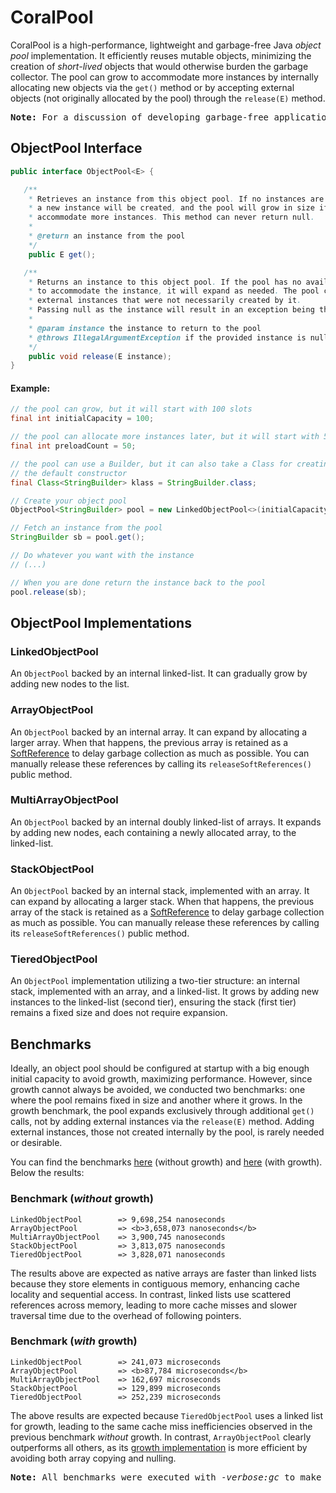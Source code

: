 # CoralPool

CoralPool is a high-performance, lightweight and garbage-free Java _object pool_ implementation. It efficiently reuses mutable objects, minimizing the creation of _short-lived_ objects that would otherwise burden the garbage collector. The pool can grow to accommodate more instances by internally allocating new objects via the `get()` method or by accepting external objects (not originally allocated by the pool) through the `release(E)` method.

<pre>
<b>Note:</b> For a discussion of developing garbage-free applications you should refer to <a href="https://youtu.be/bhzv6lJtuOs">this video</a>
</pre>

## ObjectPool Interface
```java
public interface ObjectPool<E> {

   /**
    * Retrieves an instance from this object pool. If no instances are currently available,
    * a new instance will be created, and the pool will grow in size if necessary to 
    * accommodate more instances. This method can never return null.
    * 
    * @return an instance from the pool
    */
    public E get();

   /**
    * Returns an instance to this object pool. If the pool has no available space 
    * to accommodate the instance, it will expand as needed. The pool can accept 
    * external instances that were not necessarily created by it. 
    * Passing null as the instance will result in an exception being thrown.
    * 
    * @param instance the instance to return to the pool
    * @throws IllegalArgumentException if the provided instance is null
    */
    public void release(E instance);
}
```

#### Example:
```java
// the pool can grow, but it will start with 100 slots
final int initialCapacity = 100;

// the pool can allocate more instances later, but it will start with 50 instances
final int preloadCount = 50;

// the pool can use a Builder, but it can also take a Class for creating instances through
// the default constructor
final Class<StringBuilder> klass = StringBuilder.class;

// Create your object pool
ObjectPool<StringBuilder> pool = new LinkedObjectPool<>(initialCapacity, preloadCount, klass);

// Fetch an instance from the pool
StringBuilder sb = pool.get();

// Do whatever you want with the instance
// (...)

// When you are done return the instance back to the pool
pool.release(sb);
```
## ObjectPool Implementations

### LinkedObjectPool

An `ObjectPool` backed by an internal linked-list. It can gradually grow by adding new nodes to the list.

### ArrayObjectPool

An `ObjectPool` backed by an internal array. It can expand by allocating a larger array. When that happens, the previous array is retained as a [SoftReference](https://docs.oracle.com/en/java/javase/23/docs/api/java.base/java/lang/ref/SoftReference.html) to delay garbage collection as much as possible.
You can manually release these references by calling its `releaseSoftReferences()` public method.

### MultiArrayObjectPool

An `ObjectPool` backed by an internal doubly linked-list of arrays. It expands by adding new nodes, each containing a newly allocated array, to the linked-list.

### StackObjectPool

An `ObjectPool` backed by an internal stack, implemented with an array. It can expand by allocating a larger stack. When that happens, the previous array of the stack is retained as a [SoftReference](https://docs.oracle.com/en/java/javase/23/docs/api/java.base/java/lang/ref/SoftReference.html) to delay garbage collection as much as possible.
You can manually release these references by calling its `releaseSoftReferences()` public method.

### TieredObjectPool

An `ObjectPool` implementation utilizing a two-tier structure: an internal stack, implemented with an array, and a linked-list.
It grows by adding new instances to the linked-list (second tier), ensuring the stack (first tier) remains a fixed size and does not require expansion.

## Benchmarks

Ideally, an object pool should be configured at startup with a big enough initial capacity to avoid growth, maximizing performance. However, since growth cannot always be avoided, we conducted two benchmarks: one where the pool remains fixed in size and another where it grows. In the growth benchmark, the pool expands exclusively through additional `get()` calls, not by adding external instances via the `release(E)` method. Adding external instances, those not created internally by the pool, is rarely needed or desirable.

You can find the benchmarks [here](https://github.com/coralblocks/CoralPool/blob/main/src/main/java/com/coralblocks/coralpool/bench/ObjectPoolNoGrowthBench.java) (without growth) and [here](https://github.com/coralblocks/CoralPool/blob/main/src/main/java/com/coralblocks/coralpool/bench/ObjectPoolGrowthBench.java) (with growth). Below the results:

### Benchmark (_without_ growth)

```
LinkedObjectPool        => 9,698,254 nanoseconds
ArrayObjectPool         => <b>3,658,073 nanoseconds</b>     
MultiArrayObjectPool    => 3,900,745 nanoseconds
StackObjectPool         => 3,813,075 nanoseconds
TieredObjectPool        => 3,828,071 nanoseconds                   
```

The results above are expected as native arrays are faster than linked lists because they store elements in contiguous memory, enhancing cache locality and sequential access. In contrast, linked lists use scattered references across memory, leading to more cache misses and slower traversal time due to the overhead of following pointers.

### Benchmark (_with_ growth)

```
LinkedObjectPool        => 241,073 microseconds
ArrayObjectPool         => <b>87,784 microseconds</b>     
MultiArrayObjectPool    => 162,697 microseconds
StackObjectPool         => 129,899 microseconds
TieredObjectPool        => 252,239 microseconds                   
```

The above results are expected because `TieredObjectPool` uses a linked list for growth, leading to the same cache miss inefficiencies observed in the previous benchmark _without_ growth. In contrast, `ArrayObjectPool` clearly outperforms all others, as its [growth implementation](https://github.com/coralblocks/CoralPool/blob/main/src/main/java/com/coralblocks/coralpool/ArrayObjectPool.java#L187) is more efficient by avoiding both array copying and nulling.

<pre>
<b>Note:</b> All benchmarks were executed with <i>-verbose:gc</i> to make sure no GC activity ever takes place
</pre>
